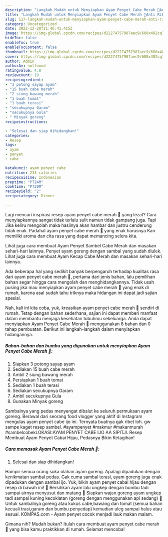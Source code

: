 ```yaml
---
description: "Langkah Mudah untuk Menyiapkan Ayam Penyet Cabe Merah 🍗Anti Ribet, Enak"
title: "Langkah Mudah untuk Menyiapkan Ayam Penyet Cabe Merah 🍗Anti Ribet, Enak"
slug: 117-langkah-mudah-untuk-menyiapkan-ayam-penyet-cabe-merah-anti-ribet-enak
category: Uncategorized
date: 2022-12-28T21:46:41.415Z
image: https://img-global.cpcdn.com/recipes/d22274757987aec9/680x482cq70/ayam-penyet-cabe-merah-foto-resep-utama.jpg
hideToc: false
enableToc: true
enableTocContent: false
thumbnail: https://img-global.cpcdn.com/recipes/d22274757987aec9/680x482cq70/ayam-penyet-cabe-merah-foto-resep-utama.jpg
cover: https://img-global.cpcdn.com/recipes/d22274757987aec9/680x482cq70/ayam-penyet-cabe-merah-foto-resep-utama.jpg
author: Admin
authorAv: notfound
ratingvalue: 4.8
reviewcount: 19
recipeingredient:
- "3 potong sayap ayam"
- "15 buah cabe merah"
- "2 siung bawang merah"
- "1 buah tomat"
- "1 buah terasi"
- "secukupnya Garam"
- "secukupnya Gula"
- " Minyak goreng"
recipeinstructions:

- "Selesai dan siap dihidangkan!"
categories:
- Resep
tags:
- ayam
- penyet
- cabe

katakunci: ayam penyet cabe 
nutrition: 233 calories
recipecuisine: Indonesian
preptime: "PT24M"
cooktime: "PT30M"
recipeyield: "2"
recipecategory: Dinner

---
```



Lagi mencari inspirasi resep ayam penyet cabe merah 🍗 yang lezat? Cara menyiapkannya sangat tidak terlalu sulit namun tidak gampang juga. Tapi Jika keliru mengolah maka hasilnya akan hambar dan justru cenderung tidak enak. Padahal ayam penyet cabe merah 🍗 yang enak harusnya Kan memiliki aroma dan cita rasa yang dapat memancing selera kita.


Lihat juga cara membuat Ayam Penyet Sambel Cabe Merah dan masakan sehari-hari lainnya. Penyet ayam goreng dengan sambal yang sudah diulek. Lihat juga cara membuat Ayam Kecap Cabe Merah dan masakan sehari-hari lainnya.

Ada beberapa hal yang sedikit banyak berpengaruh terhadap kualitas rasa dari ayam penyet cabe merah 🍗, pertama dari jenis bahan, lalu pemilihan bahan segar hingga cara mengolah dan menghidangkannya. Tidak usah pusing jika mau menyiapkan ayam penyet cabe merah 🍗 yang enak di rumah, karena asal sudah tahu triknya maka hidangan ini dapat jadi sajian spesial.


Nah, kali ini kita coba, yuk, kreasikan ayam penyet cabe merah 🍗 sendiri di rumah. Tetap dengan bahan sederhana, sajian ini dapat memberi manfaat dalam membantu menjaga kesehatan tubuhmu sekeluarga. Anda dapat menyiapkan Ayam Penyet Cabe Merah 🍗 menggunakan 8 bahan dan 0 tahap pembuatan. Berikut ini langkah-langkah dalam menyiapkan hidangannya.

<!--inarticleads1-->

##### Bahan-bahan dan bumbu yang digunakan untuk menyiapkan Ayam Penyet Cabe Merah 🍗:

1. Siapkan 3 potong sayap ayam
1. Sediakan 15 buah cabe merah
1. Ambil 2 siung bawang merah
1. Persiapkan 1 buah tomat
1. Sediakan 1 buah terasi
1. Sediakan secukupnya Garam
1. Ambil secukupnya Gula
1. Gunakan  Minyak goreng


Sambalnya yang pedas menyengat dibalut ke seluruh permukaan ayam goreng. Berawal dari seorang food vlogger yang aktif di Instagram mengulas ayam penyet cabe ijo ini. Ternyata buatnya gak ribet loh. gw sampe kaget resep sambel. #ayampenyet #makmur #makanmurah #sambelcobekLOKASI:AYAM PENYET CABE IJO AA SIPITJl. Resep Membuat Ayam Penyet Cabai Hijau, Pedasnya Bikin Ketagihan! 

<!--inarticleads2-->

##### Cara memasak Ayam Penyet Cabe Merah 🍗:


1. Selesai dan siap dihidangkan!

Hampir semua orang suka olahan ayam goreng. Apalagi dipadukan dengan kenikmatan sambal pedas. Gak cuma sambal terasi, ayam goreng juga enak dipadukan dengan sambal ijo. Yuk, bikin ayam penyet cabai hijau dengan resep di bawah ini! 🍗 Bersihkan ayam lalu ungkep dengan bumbu tadi sampai airnya menyusut dan matang 🍗 Siapkan wajan.goreng ayam ungkep tadi sampai kuning kecoklatan (goreng dengan menggunakan api sedang) 🍗 Untuk sambalnya goreng atau kukus cabe,bawang dan tomat (semua bahan kecuali trasi,garam dan bumbu penyedap) kemudian uleg sampai halus atau sesuai. KOMPAS.com - Ayam penyet cocok menjadi lauk makan malam. 

Gimana nih? Mudah bukan? Itulah cara membuat ayam penyet cabe merah 🍗 yang bisa kamu praktikkan di rumah. Selamat mencoba!
